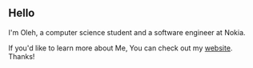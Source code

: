 ## Hello
I'm Oleh, a computer science student and a software engineer at Nokia.

If you'd like to learn more about Me, You can check out my [website](https://atmatm9182.github.io). Thanks!
